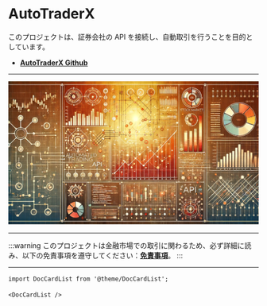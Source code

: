 # AutoTraderX

このプロジェクトは、証券会社の API を接続し、自動取引を行うことを目的としています。

- [**AutoTraderX Github**](https://github.com/DocsaidLab/AutoTraderX)

---

![title](./img/title.webp)

---

:::warning
このプロジェクトは金融市場での取引に関わるため、必ず詳細に読み、以下の免責事項を遵守してください：[**免責事項**](./disclaimer.md)。
:::

---

```mdx-code-block
import DocCardList from '@theme/DocCardList';

<DocCardList />
```

